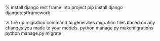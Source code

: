 % install django rest frame into project
pip install django djangorestframework

% fire up migration command to  generates migration files based on any changes you made to your models.
python manage.py makemigrations
python manage.py migrate
